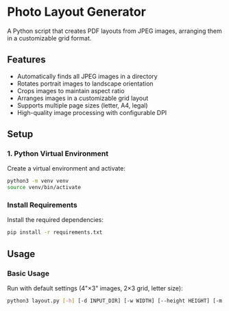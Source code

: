 # Photo Layout Generator

A Python script that creates PDF layouts from JPEG images, arranging them in a customizable grid format.

## Features

- Automatically finds all JPEG images in a directory
- Rotates portrait images to landscape orientation
- Crops images to maintain aspect ratio
- Arranges images in a customizable grid layout
- Supports multiple page sizes (letter, A4, legal)
- High-quality image processing with configurable DPI

## Setup

### 1. Python Virtual Environment

Create a virtual environment and activate:

```bash
python3 -m venv venv
source venv/bin/activate
```

### Install Requirements

Install the required dependencies:

```bash
pip install -r requirements.txt
```

## Usage

### Basic Usage

Run with default settings (4"×3" images, 2×3 grid, letter size):

```bash
python3 layout.py [-h] [-d INPUT_DIR] [-w WIDTH] [--height HEIGHT] [-m MARGIN] [-c COLS] [-r ROWS] [--dpi DPI] [-p {letter,A4,legal}] [-o OUTPUT]
```
